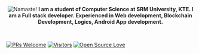 <p align="center">
    <img src="https://i.ibb.co/Y3RK0FH/github-banner-01.png" alt="Namaste!"/>
    <strong>I am a student of Computer Science at SRM University, KTE. I am a Full stack developer. Experienced in Web development, Blockchain Development, Logics, Android App development.</strong>
</p><br>

[![PRs Welcome](https://img.shields.io/badge/PRs-welcome-brightgreen.svg?style=flat&logo=github)](https://github.com/bucharitesh) [![Visitors](https://visitor-badge.glitch.me/badge?page_id=bucharitesh.visitor-badge)](https://github.com/bucharitesh) [![Open Source Love](https://badges.frapsoft.com/os/v2/open-source.svg?v=103)](https://github.com/bucharitesh)


<!--
**amannirala13/amannirala13** is a ✨ _special_ ✨ repository because its `README.md` (this file) appears on your GitHub profile.

Here are some ideas to get you started:

- 🔭 I’m currently working on ...
- 🌱 I’m currently learning ...
- 👯 I’m looking to collaborate on ...
- 🤔 I’m looking for help with ...
- 💬 Ask me about ...
- 📫 How to reach me: ...
- 😄 Pronouns: ...
- ⚡ Fun fact: ...
-->
